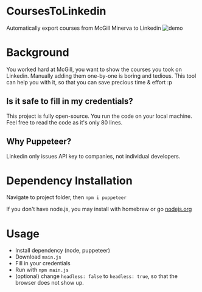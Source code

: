 # CoursesToLinkedin
Automatically export courses from McGill Minerva to Linkedin
![demo](https://cdn.jsdelivr.net/gh/jhcccc/CoursesToLinkedin@master/img/demo.gif)

# Background
You worked hard at McGill, you want to show the courses you took on Linkedin.
Manually adding them one-by-one is boring and tedious. This tool can help you with it, so that you can save precious time & effort :p

## Is it safe to fill in my credentials?
This project is fully open-source. You run the code on your local machine. Feel free to read the code as it's only 80 lines.

## Why Puppeteer?
Linkedin only issues API key to companies, not individual developers.

# Dependency Installation
Navigate to project folder, then `npm i puppeteer`

If you don't have node.js, you may install with homebrew or go [nodejs.org](https://nodejs.org)

# Usage
- Install dependency (node, puppeteer)
- Download `main.js`
- Fill in your credentials
- Run with `npm main.js`
- (optional) change `headless: false` to `headless: true`, so that the browser does not show up.